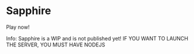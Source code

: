 # Sapphire
Play now!

Info: Sapphire is a WIP and is not published yet!
IF YOU WANT TO LAUNCH THE SERVER, YOU MUST HAVE NODEJS
